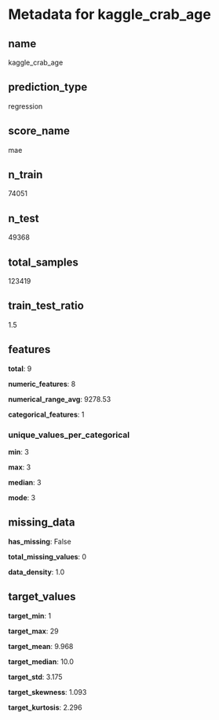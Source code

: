 # Metadata for kaggle_crab_age

## name

kaggle_crab_age

## prediction_type

regression

## score_name

mae

## n_train

74051

## n_test

49368

## total_samples

123419

## train_test_ratio

1.5

## features

**total**: 9

**numeric_features**: 8

**numerical_range_avg**: 9278.53

**categorical_features**: 1

### unique_values_per_categorical

**min**: 3

**max**: 3

**median**: 3

**mode**: 3

## missing_data

**has_missing**: False

**total_missing_values**: 0

**data_density**: 1.0

## target_values

**target_min**: 1

**target_max**: 29

**target_mean**: 9.968

**target_median**: 10.0

**target_std**: 3.175

**target_skewness**: 1.093

**target_kurtosis**: 2.296

